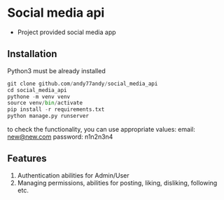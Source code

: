 [//]: # ("# social_media_api" )

# Social media api

- Project provided social media app 
 
[//]: # (## Check it out!)

[//]: # ()
[//]: # ([Theatre service project]&#40;&#41;)

## Installation
Python3 must be already installed

```python
git clone github.com/andy77andy/social_media_api
cd social_media_api
pythone -m venv venv 
source venv/bin/activate
pip install -r requirements.txt
python manage.py runserver
```
to check the functionality, you can use appropriate values:
email: new@new.com
password: n1n2n3n4


## Features
1. Authentication abilities for Admin/User
2. Managing permissions, abilities for posting, liking, disliking, following etc.



[//]: # (## Demo)

[//]: # (![Interface]&#40;Demo.png&#41;)